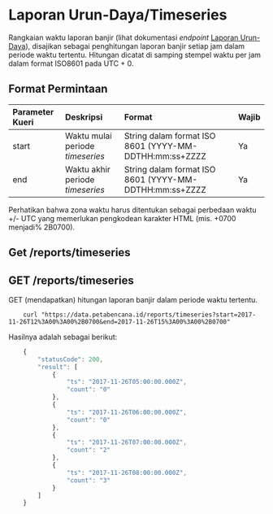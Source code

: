 # Laporan Urun-Daya/Timeseries

Rangkaian waktu laporan banjir \(lihat dokumentasi _endpoint_ [Laporan Urun-Daya](https://docs.petabencana.id/routes/laporan-urun-daya)\), disajikan sebagai penghitungan laporan banjir setiap jam dalam periode waktu tertentu. Hitungan dicatat di samping stempel waktu per jam dalam format ISO8601 pada UTC + 0.

## Format Permintaan

| Parameter Kueri | Deskripsi | Format | Wajib |
| :--- | :--- | :--- | :--- |
| start | Waktu mulai periode _timeseries_ | String dalam format ISO 8601 \(YYYY-MM-DDTHH:mm:ss+ZZZZ | Ya |
| end | Waktu akhir periode _timeseries_ | String dalam format ISO 8601 \(YYYY-MM-DDTHH:mm:ss+ZZZZ | Ya |

Perhatikan bahwa zona waktu harus ditentukan sebagai perbedaan waktu +/- UTC yang memerlukan pengkodean karakter HTML \(mis. +0700 menjadi% 2B0700\).

## Get /reports/timeseries

## GET /reports/timeseries

GET \(mendapatkan\) hitungan laporan banjir dalam periode waktu tertentu.

```text
    curl "https://data.petabencana.id/reports/timeseries?start=2017-11-26T12%3A00%3A00%2B0700&end=2017-11-26T15%3A00%3A00%2B0700"
```

Hasilnya adalah sebagai berikut:

```javascript
    {
        "statusCode": 200,
        "result": [
            {
                "ts": "2017-11-26T05:00:00.000Z",
                "count": "0"
            },
            {
                "ts": "2017-11-26T06:00:00.000Z",
                "count": "0"
            },
            {
                "ts": "2017-11-26T07:00:00.000Z",
                "count": "2"
            },
            {
                "ts": "2017-11-26T08:00:00.000Z",
                "count": "3"
            }
        ]
    }
```

